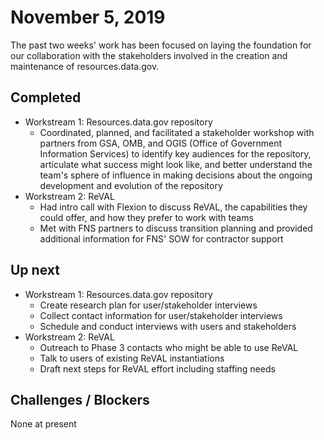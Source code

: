 # November 5, 2019

The past two weeks' work has been focused on laying the foundation for our collaboration with the stakeholders involved in the creation and maintenance of resources.data.gov.

## Completed

* Workstream 1: Resources.data.gov repository
  * Coordinated, planned, and facilitated a stakeholder workshop with partners from GSA, OMB, and OGIS (Office of Government Information Services) to identify key audiences for the repository, articulate what success might look like, and better understand the team's sphere of influence in making decisions about the ongoing development and evolution of the repository
* Workstream 2: ReVAL
  * Had intro call with Flexion to discuss ReVAL, the capabilities they could offer, and how they prefer to work with teams
  * Met with FNS partners to discuss transition planning and provided additional information for FNS' SOW for contractor support
  
## Up next

* Workstream 1: Resources.data.gov repository
  * Create research plan for user/stakeholder interviews
  * Collect contact information for user/stakeholder interviews 
  * Schedule and conduct interviews with users and stakeholders
* Workstream 2: ReVAL
  * Outreach to Phase 3 contacts who might be able to use ReVAL
  * Talk to users of existing ReVAL instantiations 
  * Draft next steps for ReVAL effort including staffing needs


## Challenges / Blockers 

None at present
